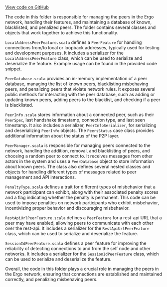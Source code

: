 [View code on GitHub](https://github.com/ergoplatform/ergo/.autodoc/docs/json/src/main/scala/scorex/core/network/peer)

The code in this folder is responsible for managing the peers in the Ergo network, handling their features, and maintaining a database of known, blacklisted, and penalized peers. The folder contains several classes and objects that work together to achieve this functionality.

`LocalAddressPeerFeature.scala` defines a `PeerFeature` for handling connections from/to local or loopback addresses, typically used for testing and development purposes. It includes a serializer for the `LocalAddressPeerFeature` class, which can be used to serialize and deserialize the feature. Example usage can be found in the provided code snippet.

`PeerDatabase.scala` provides an in-memory implementation of a peer database, managing the list of known peers, blacklisting misbehaving peers, and penalizing peers that violate network rules. It exposes several public methods for interacting with the peer database, such as adding or updating known peers, adding peers to the blacklist, and checking if a peer is blacklisted.

`PeerInfo.scala` stores information about a connected peer, such as their `PeerSpec`, last handshake timestamp, connection type, and last seen timestamp. It also includes a serializer, `PeerInfoSerializer`, for serializing and deserializing `PeerInfo` objects. The `PeersStatus` case class provides additional information about the status of the P2P layer.

`PeerManager.scala` is responsible for managing peers connected to the network, handling the addition, removal, and blacklisting of peers, and choosing a random peer to connect to. It receives messages from other actors in the system and uses a `PeerDatabase` object to store information about known peers. The class also defines several nested classes and objects for handling different types of messages related to peer management and API interactions.

`PenaltyType.scala` defines a trait for different types of misbehavior that a network participant can exhibit, along with their associated penalty scores and a flag indicating whether the penalty is permanent. This code can be used to impose penalties on network participants who exhibit misbehavior, incentivizing proper behavior and discouraging misbehavior.

`RestApiUrlPeerFeature.scala` defines a `PeerFeature` for a rest-api URL that a peer may have enabled, allowing peers to communicate with each other over the rest-api. It includes a serializer for the `RestApiUrlPeerFeature` class, which can be used to serialize and deserialize the feature.

`SessionIdPeerFeature.scala` defines a peer feature for improving the reliability of detecting connections to and from the self node and other networks. It includes a serializer for the `SessionIdPeerFeature` class, which can be used to serialize and deserialize the feature.

Overall, the code in this folder plays a crucial role in managing the peers in the Ergo network, ensuring that connections are established and maintained correctly, and penalizing misbehaving peers.
